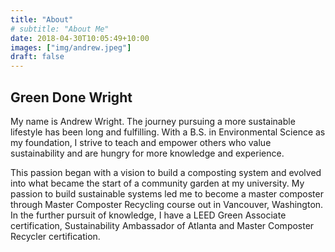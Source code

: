 ```yaml
---
title: "About"
# subtitle: "About Me"
date: 2018-04-30T10:05:49+10:00
images: ["img/andrew.jpeg"]
draft: false
---
```


## Green Done Wright

My name is Andrew Wright. The journey pursuing a more sustainable lifestyle has been long and fulfilling. With a B.S. in Environmental Science as my foundation, I strive to teach and empower others who value sustainability and are hungry for more knowledge and experience.  

This passion began with a vision to build a composting system and evolved into what became the start of a community garden at my university. My passion to build sustainable systems led me to become a master composter through Master Composter Recycling course out in Vancouver, Washington. In the further pursuit of knowledge, I have a LEED Green Associate certification, Sustainability Ambassador of Atlanta and Master Composter Recycler certification.
